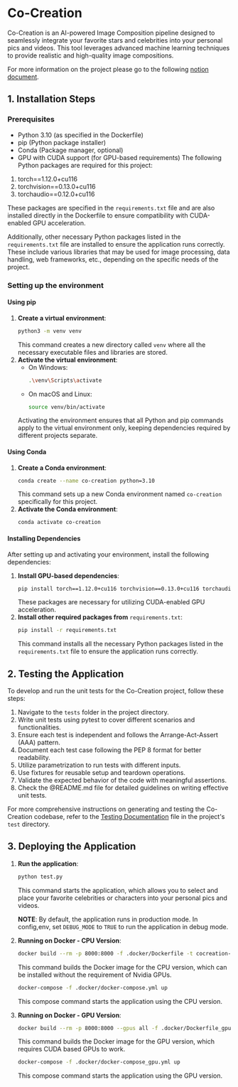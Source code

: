 # Co-Creation
Co-Creation is an AI-powered Image Composition pipeline designed to seamlessly integrate your favorite stars and celebrities into your personal pics and videos. This tool leverages advanced machine learning techniques to provide realistic and high-quality image compositions.

For more information on the project please go to the following [notion document](https://www.notion.so/flamapp/Co-creation-Blending-66b95b501d8f40468c1b7efb003e73f0).


## 1. Installation Steps

### Prerequisites
- Python 3.10 (as specified in the Dockerfile)
- pip (Python package installer)
- Conda (Package manager, optional)
- GPU with CUDA support (for GPU-based requirements)
The following Python packages are required for this project:

1. torch==1.12.0+cu116
2. torchvision==0.13.0+cu116
3. torchaudio==0.12.0+cu116

These packages are specified in the `requirements.txt` file and are also installed directly in the Dockerfile to ensure compatibility with CUDA-enabled GPU acceleration.

Additionally, other necessary Python packages listed in the `requirements.txt` file are installed to ensure the application runs correctly. These include various libraries that may be used for image processing, data handling, web frameworks, etc., depending on the specific needs of the project.


### Setting up the environment

#### Using pip
1. **Create a virtual environment**:
   ```bash
   python3 -m venv venv
   ```
   This command creates a new directory called `venv` where all the necessary executable files and libraries are stored.
2. **Activate the virtual environment**:
   - On Windows:
     ```bash
     .\venv\Scripts\activate
     ```
   - On macOS and Linux:
     ```bash
     source venv/bin/activate
     ```
   Activating the environment ensures that all Python and pip commands apply to the virtual environment only, keeping dependencies required by different projects separate.

#### Using Conda
1. **Create a Conda environment**:
   ```bash
   conda create --name co-creation python=3.10
   ```
   This command sets up a new Conda environment named `co-creation` specifically for this project.
2. **Activate the Conda environment**:
   ```bash
   conda activate co-creation
   ```

#### Installing Dependencies
After setting up and activating your environment, install the following dependencies:
1. **Install GPU-based dependencies**:
   ```bash
   pip install torch==1.12.0+cu116 torchvision==0.13.0+cu116 torchaudio==0.12.0+cu116 -f https://download.pytorch.org/whl/torch_stable.html
   ```
   These packages are necessary for utilizing CUDA-enabled GPU acceleration.
2. **Install other required packages from** `requirements.txt`:
   ```bash
   pip install -r requirements.txt
   ```
   This command installs all the necessary Python packages listed in the `requirements.txt` file to ensure the application runs correctly.

## 2. Testing the Application
To develop and run the unit tests for the Co-Creation project, follow these steps:

1. Navigate to the `tests` folder in the project directory.
2. Write unit tests using pytest to cover different scenarios and functionalities.
3. Ensure each test is independent and follows the Arrange-Act-Assert (AAA) pattern.
4. Document each test case following the PEP 8 format for better readability.
5. Utilize parametrization to run tests with different inputs.
6. Use fixtures for reusable setup and teardown operations.
7. Validate the expected behavior of the code with meaningful assertions.
8. Check the @README.md file for detailed guidelines on writing effective unit tests.

For more comprehensive instructions on generating and testing the Co-Creation codebase, refer to the [Testing Documentation](./tests/TESTING.md) file in the project's `test` directory.


## 3. Deploying the Application
1. **Run the application**:
   ```bash
   python test.py
   ```
   This command starts the application, which allows you to select and place your favorite celebrities or characters into your personal pics and videos.

	**NOTE**: By default, the application runs in production mode. In config,env, set `DEBUG_MODE` to `TRUE` to run the application in 	debug mode.

2. **Running on Docker - CPU Version**:
   ```bash
   docker build --rm -p 8000:8000 -f .docker/Dockerfile -t cocreation-cpu:latest .
   ```
   This command builds the Docker image for the CPU version, which can be installed without the requirement of Nvidia GPUs.
   
   ```bash
   docker-compose -f .docker/docker-compose.yml up
   ```
   This compose command starts the application using the CPU version.

3. **Running on Docker - GPU Version**:
   ```bash
   docker build --rm -p 8000:8000 --gpus all -f .docker/Dockerfile_gpu.dockerfile -t co-creation:latest .
   ```
   This command builds the Docker image for the GPU version, which requires CUDA based GPUs to work.
   
   ```bash
   docker-compose -f .docker/docker-compose_gpu.yml up
   ```
   This compose command starts the application using the GPU version.

